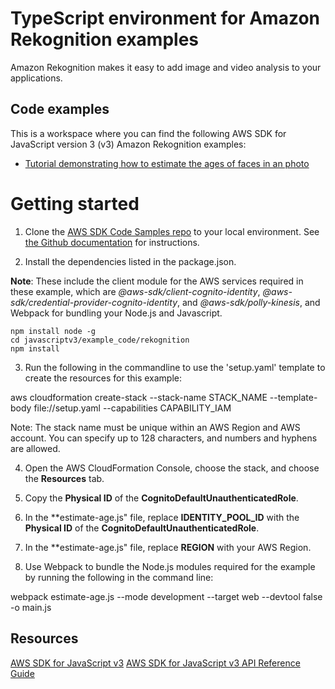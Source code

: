 # TypeScript environment for Amazon Rekognition examples
Amazon Rekognition makes it easy to add image and video analysis to your applications. 

## Code examples
This is a workspace where you can find the following AWS SDK for JavaScript version 3 (v3) Amazon Rekognition examples: 

 - [Tutorial demonstrating how to estimate the ages of faces in an photo](./src/estimate-age.js)

# Getting started

1. Clone the [AWS SDK Code Samples repo](https://github.com/awsdocs/aws-doc-sdk-examples) to your local environment. See [the Github documentation](https://docs.github.com/en/github/creating-cloning-and-archiving-repositories/cloning-a-repository) for instructions.

2. Install the dependencies listed in the package.json.

**Note**: These include the client module for the AWS services required in these example, 
which are *@aws-sdk/client-cognito-identity*, *@aws-sdk/credential-provider-cognito-identity*, and *@aws-sdk/polly-kinesis*, and Webpack for bundling your Node.js and Javascript.

```
npm install node -g
cd javascriptv3/example_code/rekognition
npm install
```

3. Run the following in the commandline to use the 'setup.yaml' template to create the resources for this example:
 
aws cloudformation create-stack --stack-name STACK_NAME --template-body file://setup.yaml --capabilities CAPABILITY_IAM

Note: The stack name must be unique within an AWS Region and AWS account. You can specify up to 128 characters, and numbers and hyphens are allowed.

4. Open the AWS CloudFormation Console, choose the stack, and choose the  **Resources** tab. 

5. Copy the **Physical ID** of the **CognitoDefaultUnauthenticatedRole**.

6. In the **estimate-age.js" file, replace **IDENTITY_POOL_ID** with the **Physical ID** of the **CognitoDefaultUnauthenticatedRole**.

7. In the **estimate-age.js" file, replace **REGION** with your AWS Region.

8. Use Webpack to bundle the Node.js modules required for the example by running the following in the command line:

webpack estimate-age.js --mode development --target web --devtool false -o main.js


## Resources
[AWS SDK for JavaScript v3](https://github.com/aws/aws-sdk-js-v3) 
[AWS SDK for JavaScript v3 API Reference Guide](https://docs.aws.amazon.com/AWSJavaScriptSDK/v3/latest/clients/client-rekognition/index.html)

